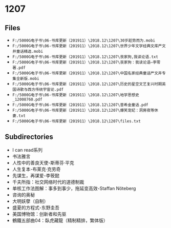 # 1207

## Files

- `F:/5000G电子书\06-书库更新（201911）\2018.12\1207\30岁趁势而为.mobi`
- `F:/5000G电子书\06-书库更新（201911）\2018.12\1207\世界少年文学经典文库严文井童话精选.mobi`
- `F:/5000G电子书\06-书库更新（201911）\2018.12\1207\丧家狗,我读论语.txt`
- `F:/5000G电子书\06-书库更新（201911）\2018.12\1207\丧家狗：我读论语—李零著.pdf`
- `F:/5000G电子书\06-书库更新（201911）\2018.12\1207\中国名家经典童话严文井专集全新版.mobi`
- `F:/5000G电子书\06-书库更新（201911）\2018.12\1207\历史的星空文艺复兴时期英国诗歌与西方传统宇宙论.pdf`
- `F:/5000G电子书\06-书库更新（201911）\2018.12\1207\地学思想史_12008760.pdf`
- `F:/5000G电子书\06-书库更新（201911）\2018.12\1207\普希金童话.pdf`
- `F:/5000G电子书\06-书库更新（201911）\2018.12\1207\爆笑宠妃：洞房夜等休妻.txt`
- `F:/5000G电子书\06-书库更新（201911）\2018.12\1207\files.txt`

## Subdirectories

- I can read系列
- 书法雅言
- 人性中的善良天使-斯蒂芬·平克
- 人生复本-布莱克·克劳奇
- 先谋生，再谋爱-李筱懿
- 千夫所指：社交网络时代的道德制裁
- 单核工作法图解：事多到事少，拖延变高效-Staffan Nöteberg
- 咨询的奥秘
- 大明妖孽（自制）
- 盛夏的方程式-东野圭吾
- 美国博物馆：创新者和先驱
- 鶴鐵五部曲04：臥虎藏龍（精制精排，繁体版）
